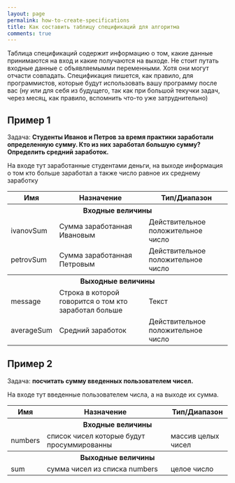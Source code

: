 ```yaml
---
layout: page
permalink: how-to-create-specifications
title: Как составить таблицу спецификаций для алгоритма
comments: true
---
```


Таблица спецификаций содержит информацию о том, какие данные принимаются на вход и какие получаются на выходе. Не стоит путать входные данные с объявляемымми переменными. Хотя они могут отчасти совпадать. Спецификация пишется, как правило, для программистов, которые будут использовать вашу программу после вас (ну или для себя из будущего, так как при большой текучки задач, через месяц, как правило, вспомнить что-то уже затруднительно)

## Пример 1

Задача: **Студенты Иванов и Петров за время практики заработали определенную сумму. Кто из них заработал большую сумму? Определить средний заработок.**

На входе тут заработанные студентами деньги, на выходе информация о том кто больше заработал а также число равное их среднему заработку

<div class="table-wrapper"> 
<table>
  <tr>
    <th>Имя</th>
    <th>Назначение</th>
    <th>Тип/Диапазон</th>
  </tr>
  <tr>
    <th colspan="3">Входные величины</th>
  </tr>
  <tr>
    <td>ivanovSum</td>
    <td>Сумма заработанная Ивановым</td>
    <td>Действительное положительное число</td>
  </tr>
  <tr>
    <td>petrovSum</td>
    <td>Сумма заработанная Петровым</td>
    <td>Действительное положительное число</td>
  </tr>
  <tr>
    <th colspan="3">Выходные величины</th>
  </tr>
  <tr>
    <td>message</td>
    <td>Строка в которой говорится о том кто заработал больше</td>
    <td>Текст</td>
  </tr>
  <tr>
    <td>averageSum</td>
    <td>Средний заработок</td>
    <td>Действительное положительное число</td>
  </tr>
</table>
</div>

## Пример 2
Задача:  **посчитать сумму введенных пользователем чисел.**

На входе тут введенные пользователем числа, а на выходе их сумма.

<div class="table-wrapper">
<table>
  <tr>
    <th>Имя</th>
    <th>Назначение</th>
    <th>Тип/Диапазон</th>
  </tr>
  <tr>
    <th colspan="3">Входные величины</th>
  </tr>
  <tr>
    <td>numbers</td>
    <td>список чисел которые будут просуммированны</td>
    <td>массив целых чисел</td>
  </tr>
  <tr>
    <th colspan="3">Выходные величины</th>
  </tr>
  <tr>
    <td>sum</td>
    <td>сумма чисел из списка numbers</td>
    <td>целое число</td>
  </tr>
</table>
</div>
